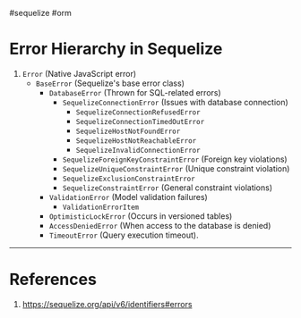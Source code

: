 #sequelize #orm 
# Error Hierarchy in Sequelize

1. `Error` (Native JavaScript error)
    - `BaseError` (Sequelize's base error class)
        - `DatabaseError` (Thrown for SQL-related errors)
            - `SequelizeConnectionError` (Issues with database connection)
                - `SequelizeConnectionRefusedError`
                - `SequelizeConnectionTimedOutError`
                - `SequelizeHostNotFoundError`
                - `SequelizeHostNotReachableError`
                - `SequelizeInvalidConnectionError`
            - `SequelizeForeignKeyConstraintError` (Foreign key violations)
            - `SequelizeUniqueConstraintError` (Unique constraint violation)
            - `SequelizeExclusionConstraintError`
            - `SequelizeConstraintError` (General constraint violations)
        - `ValidationError` (Model validation failures)
            - `ValidationErrorItem`
        - `OptimisticLockError` (Occurs in versioned tables)
        - `AccessDeniedError` (When access to the database is denied)
        - `TimeoutError` (Query execution timeout).

---
# References
1. https://sequelize.org/api/v6/identifiers#errors